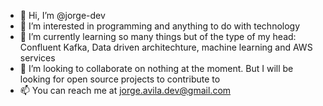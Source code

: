 - 👋 Hi, I’m @jorge-dev
- 👀 I’m interested in programming and anything to do with technology
- 🌱 I’m currently learning so many things but of the type of my head: Confluent Kafka, Data driven architechture, machine learning and AWS services
- 💞️ I’m looking to collaborate on nothing at the moment. But  I will be looking for open source projects to contribute to
- 📫 You can reach me at jorge.avila.dev@gmail.com

<!---
jorge-dev/jorge-dev is a ✨ special ✨ repository because its `README.md` (this file) appears on your GitHub profile.
You can click the Preview link to take a look at your changes.
--->
